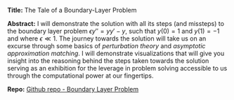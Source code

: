 __Title:__ The Tale of a Boundary-Layer Problem

__Abstract:__ I will demonstrate the solution with all its steps (and missteps) to the boundary layer problem $\epsilon y'' = yy' - y$, such that $y(0) = 1$ and $y(1) = -1$ and where $\epsilon \ll 1$. The journey towards the solution will take us on an excurse through some basics of _perturbation theory_ and _asymptotic approximation matching_. I will demonstrate visualizations that will give you insight into the reasoning behind the steps taken towards the solution serving as an exhibition for the leverage in problem solving accessible to us through the computational power at our fingertips.

__Repo:__ [Github repo - Boundary Layer Problem](https://github.com/kunzaatko/Boundary_Layer_Problem)
